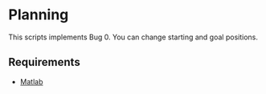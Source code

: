 # Planning
This scripts implements Bug 0. You can change starting and goal positions.

## Requirements
* [Matlab](https://www.mathworks.com/products/matlab.html)
